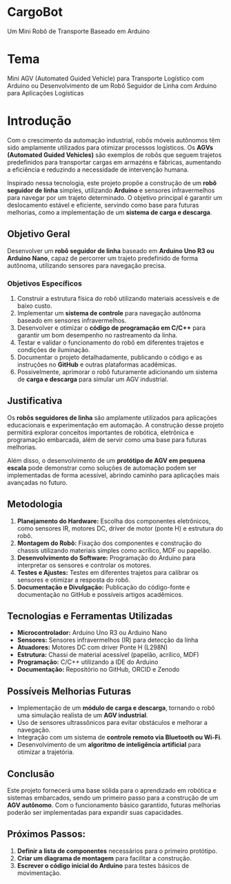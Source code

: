 # CargoBot
Um Mini Robô de Transporte Baseado em Arduino

# Tema
Mini AGV (Automated Guided Vehicle) para Transporte Logístico com Arduino ou Desenvolvimento de um Robô Seguidor de Linha com Arduino para Aplicações Logísticas


# Introdução
Com o crescimento da automação industrial, robôs móveis autônomos têm sido amplamente utilizados para otimizar processos logísticos. Os **AGVs (Automated Guided Vehicles)** são exemplos de robôs que seguem trajetos predefinidos para transportar cargas em armazéns e fábricas, aumentando a eficiência e reduzindo a necessidade de intervenção humana.

Inspirado nessa tecnologia, este projeto propõe a construção de um **robô seguidor de linha** simples, utilizando **Arduino** e sensores infravermelhos para navegar por um trajeto determinado. O objetivo principal é garantir um deslocamento estável e eficiente, servindo como base para futuras melhorias, como a implementação de um **sistema de carga e descarga**.

## Objetivo Geral
Desenvolver um **robô seguidor de linha** baseado em **Arduino Uno R3 ou Arduino Nano**, capaz de percorrer um trajeto predefinido de forma autônoma, utilizando sensores para navegação precisa.

### Objetivos Específicos
1. Construir a estrutura física do robô utilizando materiais acessíveis e de baixo custo.
2. Implementar um **sistema de controle** para navegação autônoma baseado em sensores infravermelhos.
3. Desenvolver e otimizar o **código de programação em C/C++** para garantir um bom desempenho no rastreamento da linha.
4. Testar e validar o funcionamento do robô em diferentes trajetos e condições de iluminação.
5. Documentar o projeto detalhadamente, publicando o código e as instruções no **GitHub** e outras plataformas acadêmicas.
6. Possivelmente, aprimorar o robô futuramente adicionando um sistema de **carga e descarga** para simular um AGV industrial.

## Justificativa
Os **robôs seguidores de linha** são amplamente utilizados para aplicações educacionais e experimentação em automação. A construção desse projeto permitirá explorar conceitos importantes de robótica, eletrônica e programação embarcada, além de servir como uma base para futuras melhorias.

Além disso, o desenvolvimento de um **protótipo de AGV em pequena escala** pode demonstrar como soluções de automação podem ser implementadas de forma acessível, abrindo caminho para aplicações mais avançadas no futuro.

## Metodologia
1. **Planejamento do Hardware:** Escolha dos componentes eletrônicos, como sensores IR, motores DC, driver de motor (ponte H) e estrutura do robô.
2. **Montagem do Robô:** Fixação dos componentes e construção do chassis utilizando materiais simples como acrílico, MDF ou papelão.
3. **Desenvolvimento do Software:** Programação do Arduino para interpretar os sensores e controlar os motores.
4. **Testes e Ajustes:** Testes em diferentes trajetos para calibrar os sensores e otimizar a resposta do robô.
5. **Documentação e Divulgação:** Publicação do código-fonte e documentação no GitHub e possíveis artigos acadêmicos.

## Tecnologias e Ferramentas Utilizadas
- **Microcontrolador:** Arduino Uno R3 ou Arduino Nano
- **Sensores:** Sensores infravermelhos (IR) para detecção da linha
- **Atuadores:** Motores DC com driver Ponte H (L298N)
- **Estrutura:** Chassi de material acessível (papelão, acrílico, MDF)
- **Programação:** C/C++ utilizando a IDE do Arduino
- **Documentação:** Repositório no GitHub, ORCID e Zenodo

## Possíveis Melhorias Futuras
- Implementação de um **módulo de carga e descarga**, tornando o robô uma simulação realista de um **AGV industrial**.
- Uso de sensores ultrassônicos para evitar obstáculos e melhorar a navegação.
- Integração com um sistema de **controle remoto via Bluetooth ou Wi-Fi**.
- Desenvolvimento de um **algoritmo de inteligência artificial** para otimizar a trajetória.

## Conclusão
Este projeto fornecerá uma base sólida para o aprendizado em robótica e sistemas embarcados, sendo um primeiro passo para a construção de um **AGV autônomo**. Com o funcionamento básico garantido, futuras melhorias poderão ser implementadas para expandir suas capacidades.

## Próximos Passos:
1. **Definir a lista de componentes** necessários para o primeiro protótipo.
2. **Criar um diagrama de montagem** para facilitar a construção.
3. **Escrever o código inicial do Arduino** para testes básicos de movimentação.
